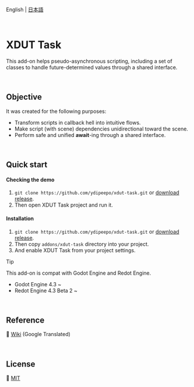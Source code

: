 <br />

English | [日本語](README.ja_JP.md)

<br />

# XDUT Task

This add-on helps pseudo-asynchronous scripting, including a set of classes to handle future-determined values through a shared interface.

<br />

## Objective

It was created for the following purposes:

* Transform scripts in callback hell into intuitive flows.
* Make script (with scene) dependencies unidirectional toward the scene.
* Perform safe and unified **await**-ing through a shared interface.

<br />

## Quick start

#### Checking the demo

1. `git clone https://github.com/ydipeepo/xdut-task.git` or [download release](https://github.com/ydipeepo/xdut-task/releases).
2. Then open XDUT Task project and run it.

#### Installation

1. `git clone https://github.com/ydipeepo/xdut-task.git` or [download release](https://github.com/ydipeepo/xdut-task/releases).
2. Then copy `addons/xdut-task` directory into your project.
3. And enable XDUT Task from your project settings.

> [!TIP]
> This add-on is compat with Godot Engine and Redot Engine.
>
> * Godot Engine 4.3 ~
> * Redot Engine 4.3 Beta 2 ~

<br />

## Reference

📖 [Wiki](https://github-com.translate.goog/ydipeepo/xdut-task/wiki?_x_tr_sl=ja&_x_tr_tl=en) (Google Translated)

<br />

## License

🔗 [MIT](https://github.com/ydipeepo/xdut-task/blob/main/LICENSE)

<br />
